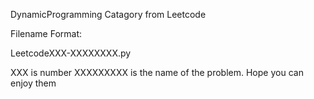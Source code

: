 DynamicProgramming Catagory from Leetcode



Filename Format: 

LeetcodeXXX-XXXXXXXX.py

XXX is number
XXXXXXXXX is the name of the problem. 
Hope you can enjoy them 
